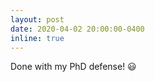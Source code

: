 ```yaml
---
layout: post
date: 2020-04-02 20:00:00-0400
inline: true
---
```


Done with my PhD defense! :smiley: